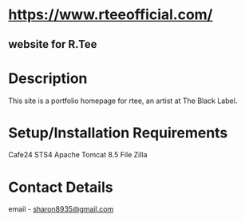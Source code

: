 # https://www.rteeofficial.com/
## website for R.Tee

# Description
This site is a portfolio homepage for rtee, an artist at The Black Label.

# Setup/Installation Requirements
Cafe24
STS4
Apache Tomcat 8.5
File Zilla

# Contact Details
email - sharon8935@gmail.com


